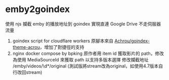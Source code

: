 # emby2goindex

使用 njs 攔截 emby 的播放地址到 goindex 實現直連 Google Drive 不走伺服器流量
1. goindex script for cloudflare workers
   原腳本來自 [Achrou/goindex-theme-acrou](https://github.com/Achrou/goindex-theme-acrou)，增加了對捷徑的支持
2. nginx docker compose by bpking
   原作者用 item id 獲取影片的 path，修改為使用 MediaSourceId 來獲取 path 以支持多版本選擇
   修改攔截地址 \/emby\/videos\/\d*\/original (測試版將stream改為original，如使用4.7版本自行改回stream)
